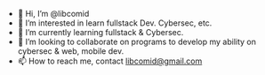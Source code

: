 - 👋 Hi, I’m @libcomid
- 👀 I’m interested in learn fullstack Dev. Cybersec, etc.
- 🌱 I’m currently learning fullstack & Cybersec.
- 💞️ I’m looking to collaborate on programs to develop my ability on cybersec & web, mobile dev.
- 📫 How to reach me, contact libcomid@gmail.com

<!---
libcomid/libcomid is a ✨ special ✨ repository because its `README.md` (this file) appears on your GitHub profile.
You can click the Preview link to take a look at your changes.
--->
